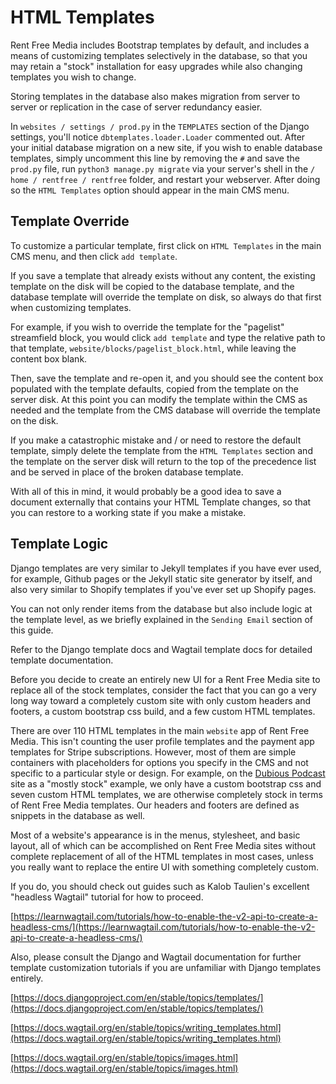 # HTML Templates

Rent Free Media includes Bootstrap templates by default, and includes a means of customizing templates selectively in the database, so that you may retain a "stock" installation for easy upgrades while also changing templates you wish to change.

Storing templates in the database also makes migration from server to server or replication in the case of server redundancy easier.

In `websites / settings / prod.py` in the `TEMPLATES` section of the Django settings, you'll notice `dbtemplates.loader.Loader` commented out.  After your initial database migration on a new site, if you wish to enable database templates, simply uncomment this line by removing the `#` and save the `prod.py` file, run `python3 manage.py migrate` via your server's shell in the `/ home / rentfree / rentfree` folder, and restart your webserver.  After doing so the `HTML Templates` option should appear in the main CMS menu.

## Template Override

To customize a particular template, first click on `HTML Templates` in the main CMS menu, and then click `add template`.

If you save a template that already exists without any content, the existing template on the disk will be copied to the database template, and the database template will override the template on disk, so always do that first when customizing templates.

For example, if you wish to override the template for the "pagelist" streamfield block, you would click `add template` and type the relative path to that template, `website/blocks/pagelist_block.html`, while leaving the content box blank.  

Then, save the template and re-open it, and you should see the content box populated with the template defaults, copied from the template on the server disk. At this point you can modify the template within the CMS as needed and the template from the CMS database will override the template on the disk.

If you make a catastrophic mistake and / or need to restore the default template, simply delete the template from the `HTML Templates` section and the template on the server disk will return to the top of the precedence list and be served in place of the broken database template.

With all of this in mind, it would probably be a good idea to save a document externally that contains your HTML Template changes, so that you can restore to a working state if you make a mistake.

## Template Logic

Django templates are very similar to Jekyll templates if you have ever used, for example, Github pages or the Jekyll static site generator by itself, and also very similar to Shopify templates if you've ever set up Shopify pages.

You can not only render items from the database but also include logic at the template level, as we briefly explained in the `Sending Email` section of this guide.

Refer to the Django template docs and Wagtail template docs for detailed template documentation.

Before you decide to create an entirely new UI for a Rent Free Media site to replace all of the stock templates, consider the fact that you can go a very long way toward a completely custom site with only custom headers and footers, a custom bootstrap css build, and a few custom HTML templates.

There are over 110 HTML templates in the main `website` app of Rent Free Media. This isn't counting the user profile templates and the payment app templates for Stripe subscriptions. However, most of them are simple containers with placeholders for options you specify in the CMS and not specific to a particular style or design. For example, on the [Dubious Podcast](https://dubiouspod.com) site as a "mostly stock" example, we only have a custom bootstrap css and seven custom HTML templates, we are otherwise completely stock in terms of Rent Free Media templates.  Our headers and footers are defined as snippets in the database as well.

Most of a website's appearance is in the menus, stylesheet, and basic layout, all of which can be accomplished on Rent Free Media sites without complete replacement of all of the HTML templates in most cases, unless you really want to replace the entire UI with something completely custom.

If you do, you should check out guides such as Kalob Taulien's excellent "headless Wagtail" tutorial for how to proceed.

[https://learnwagtail.com/tutorials/how-to-enable-the-v2-api-to-create-a-headless-cms/](https://learnwagtail.com/tutorials/how-to-enable-the-v2-api-to-create-a-headless-cms/)

Also, please consult the Django and Wagtail documentation for further template customization tutorials if you are unfamiliar with Django templates entirely.

[https://docs.djangoproject.com/en/stable/topics/templates/](https://docs.djangoproject.com/en/stable/topics/templates/)

[https://docs.wagtail.org/en/stable/topics/writing_templates.html](https://docs.wagtail.org/en/stable/topics/writing_templates.html)

[https://docs.wagtail.org/en/stable/topics/images.html](https://docs.wagtail.org/en/stable/topics/images.html)